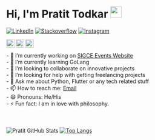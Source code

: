 # Hi, I'm Pratit Todkar <img src="https://raw.githubusercontent.com/MartinHeinz/MartinHeinz/master/wave.gif" width="30px">

[![LinkedIn](https://img.shields.io/badge/LinkedIn-0077B5?style=for-the-badge&logo=linkedin&logoColor=white)](https://www.linkedin.com/in/pratit-todkar/)
[![Stackoverflow](https://img.shields.io/badge/Stack_Overflow-FE7A16?style=for-the-badge&logo=stack-overflow&logoColor=white)](https://stackoverflow.com/users/10717430/pratit)
[![Instagram](https://img.shields.io/badge/Instagram-E4405F?style=for-the-badge&logo=instagram&logoColor=white)](https://www.instagram.com/pratit_todkar/)

<a target="_blank" href="https://api.whatsapp.com/send?phone=917738472965">
  <img align="left" alt="Whatsapp" width="22px" src="https://cdn.jsdelivr.net/npm/simple-icons@v3/icons/whatsapp.svg" />
</a>

<a target="_blank" href="mailto:pratittodkar@gmail.com">
  <img align="left" alt="Gmail" width="22px" src="https://cdn.jsdelivr.net/npm/simple-icons@v3/icons/gmail.svg" />
</a>
<a target="_blank" href="https://fb.com/Pratit123">
  <img align="left" alt="Facebook" width="22px" src="https://cdn.jsdelivr.net/npm/simple-icons@v3/icons/facebook.svg" />
</a>
<br>
<br>
- 🔭 I’m currently working on <a href="https://github.com/Pratit-Mrudul/SigceEvents">SIGCE Events Website</a><br>
- 🌱 I’m currently learning GoLang<br>
- 👯 I’m looking to collaborate on innovative projects<br>   
- 🤔 I’m looking for help with getting freelancing projects<br>    
- 💬 Ask me about Python, Flutter or any tech related stuff<br> 
- 📫 How to reach me: <a href="mailto:pratittodkar@gmail.com">Email</a><br>    
- 😄 Pronouns: He/His<br>
- ⚡ Fun fact: I am in love with philosophy.<br>      
<br>
<br>


![Pratit GitHub Stats](https://github-readme-stats.vercel.app/api?username=pratit989&show_icons=true)  [![Top Langs](https://github-readme-stats.vercel.app/api/top-langs/?username=pratit989&layout=compact)](https://github.com/pratit989/github-readme-stats)
